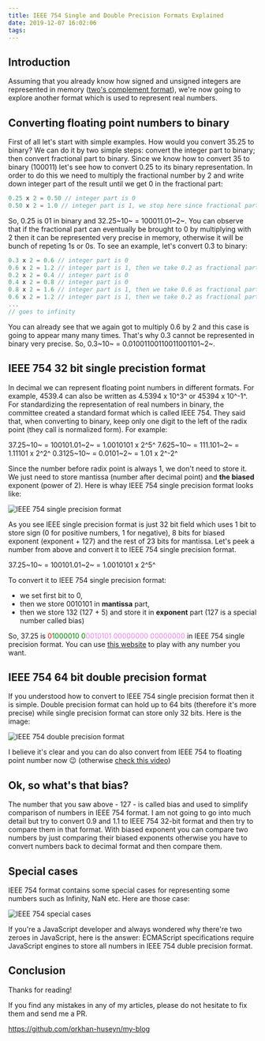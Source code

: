 ```yaml
---
title: IEEE 754 Single and Double Precision Formats Explained
date: 2019-12-07 16:02:06
tags:
---
```


## Introduction

Assuming that you already know how signed and unsigned integers are represented in memory ([two's complement format](https://orkhan-huseyn.github.io/2019/11/26/a-gentle-introduction-to-signed-integer-representation/)), we're now going to explore another format which is used to represent real numbers.

## Converting floating point numbers to binary

First of all let's start with simple examples. How would you convert 35.25 to binary? We can do it by two simple steps: convert the integer part to binary; then convert fractional part to binary. Since we know how to convert 35 to binary (100011) let's see how to convert 0.25 to its binary representation.
In order to do this we need to multiply the fractional number by 2 and write down integer part of the result until we get 0 in the fractional part:

```javascript
0.25 x 2 = 0.50 // integer part is 0
0.50 x 2 = 1.0 // integer part is 1, we stop here since fractional part is 0
```

So, 0.25 is 01 in binary and 32.25~10~ = 100011.01~2~. You can observe that if the fractional part can eventually be brought to 0 by multiplying with 2 then it can be represented very precise in memory, otherwise it will be bunch of repeting 1s or 0s. To see an example, let's convert 0.3 to binary:

```javascript
0.3 x 2 = 0.6 // integer part is 0
0.6 x 2 = 1.2 // integer part is 1, then we take 0.2 as fractional part
0.2 x 2 = 0.4 // integer part is 0
0.4 x 2 = 0.8 // integer part is 0
0.8 x 2 = 1.6 // integer part is 1, then we take 0.6 as fractional part
0.6 x 2 = 1.2 // integer part is 1, then we take 0.2 as fractional part
...
// goes to infinity
```

You can already see that we again got to multiply 0.6 by 2 and this case is going to appear many many times. That's why 0.3 cannot be represented in binary very precise. So, 0.3~10~ = 0.01001100110011001101~2~.

## IEEE 754 32 bit single precistion format

In decimal we can represent floating point numbers in different formats. For example, 4539.4 can also be written as 4.5394 x 10^3^ or 45394 x 10^-1^. For standardizing the representation of real numbers in binary, the committee created a standard format which is called IEEE 754. They said that, when converting to binary, keep only one digit to the left of the radix point (they call is normalized form). For example:

37.25~10~ = 100101.01~2~ = 1.0010101 x 2^5^
7.625~10~ = 111.101~2~ = 1.11101 x 2^2^
0.3125~10~ = 0.0101~2~ = 1.01 x 2^-2^

Since the number before radix point is always 1, we don't need to store it. We just need to store mantissa (number after decimal point) and **the biased** exponent (power of 2). Here is whay IEEE 754 single precision format looks like:

![IEEE 754 single precision format](https://media.geeksforgeeks.org/wp-content/uploads/Single-Precision-IEEE-754-Floating-Point-Standard.jpg)

As you see IEEE single precision format is just 32 bit field which uses 1 bit to store sign (0 for positive numbers, 1 for negative), 8 bits for biased exponent (exponent + 127) and the rest of 23 bits for mantissa. Let's peek a number from above and convert it to IEEE 754 single precision format.

37.25~10~ = 100101.01~2~ = 1.0010101 x 2^5^

To convert it to IEEE 754 single precision format:

- we set first bit to 0,
- then we store 0010101 in **mantissa** part,
- then we store 132 (127 + 5) and store it in **exponent** part (127 is a special number called bias)

So, 37.25 is <span style="color:red;">0</span><span style="color: green;">1000010 0</span><span style="color: violet;">0010101 00000000 00000000</span> in IEEE 754 single precision format. You can use [this website](https://www.binaryconvert.com/convert_float.html) to play with any number you want.

## IEEE 754 64 bit double precision format

If you understood how to convert to IEEE 754 single precision format then it is simple. Double precision format can hold up to 64 bits (therefore it's more precise) while single precision format can store only 32 bits. Here is the image:

![IEEE 754 double precision format](https://media.geeksforgeeks.org/wp-content/uploads/Double-Precision-IEEE-754-Floating-Point-Standard-1024x266.jpg)

I believe it's clear and you can do also convert from IEEE 754 to floating point number now 😉 (otherwise [check this video](https://youtu.be/LXF-wcoeT0o))

## Ok, so what's that bias?

The number that you saw above - 127 - is called bias and used to simplify comparison of numbers in IEEE 754 format.
I am not going to go into much detail but try to convert 0.9 and 1.1 to IEEE 754 32-bit format and then try to compare them in that format. With biased exponent you can compare two numbers by just comparing their biased exponents otherwise you have to convert numbers back to decimal format and then compare them.

## Special cases

IEEE 754 format contains some special cases for representing some numbers such as Infinity, NaN etc. Here are those case:

![IEEE 754 special cases](https://slideplayer.com/slide/7023466/24/images/37/IEEE+754+Single+Precision+Floating+Point+Standard.jpg)

If you're a JavaScript developer and always wondered why there're two zeroes in JavaScript, here is the answer: ECMAScript specifications require JavaScript engines to store all numbers in IEEE 754 duble precision format.

## Conclusion

Thanks for reading!

If you find any mistakes in any of my articles, please do not hesitate to fix them and send me a PR.

https://github.com/orkhan-huseyn/my-blog
